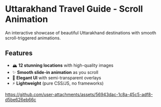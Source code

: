 # Uttarakhand Travel Guide - Scroll Animation


An interactive showcase of beautiful Uttarakhand destinations with smooth scroll-triggered animations.

## Features
- 🏔️ **12 stunning locations** with high-quality images
- ✨ **Smooth slide-in animation** as you scroll
- 🎨 **Elegant UI** with semi-transparent overlays
- ⚡ **Lightweight** (pure CSS/JS, no frameworks)



https://github.com/user-attachments/assets/56943dac-1c8a-45c5-adf8-d5be626eb66c

